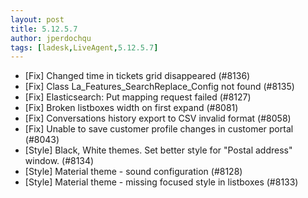 ```yaml
---
layout: post
title: 5.12.5.7
author: jperdochqu
tags: [ladesk,LiveAgent,5.12.5.7]
---
```


- [Fix] Changed time in tickets grid disappeared (#8136)
- [Fix] Class La_Features_SearchReplace_Config not found (#8135)
- [Fix] Elasticsearch: Put mapping request failed (#8127)
- [Fix] Broken listboxes width on first expand (#8081)
- [Fix] Conversations history export to CSV invalid format (#8058)
- [Fix] Unable to save customer profile changes in customer portal (#8043)
- [Style] Black, White themes. Set better style for "Postal address" window. (#8134)
- [Style] Material theme - sound configuration (#8128)
- [Style] Material theme - missing focused style in listboxes (#8133)
